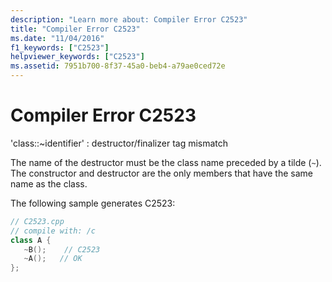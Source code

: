 ```yaml
---
description: "Learn more about: Compiler Error C2523"
title: "Compiler Error C2523"
ms.date: "11/04/2016"
f1_keywords: ["C2523"]
helpviewer_keywords: ["C2523"]
ms.assetid: 7951b700-8f37-45a0-beb4-a79ae0ced72e
---
```

# Compiler Error C2523

'class::~identifier' : destructor/finalizer tag mismatch

The name of the destructor must be the class name preceded by a tilde (`~`). The constructor and destructor are the only members that have the same name as the class.

The following sample generates C2523:

```cpp
// C2523.cpp
// compile with: /c
class A {
   ~B();    // C2523
   ~A();   // OK
};
```
